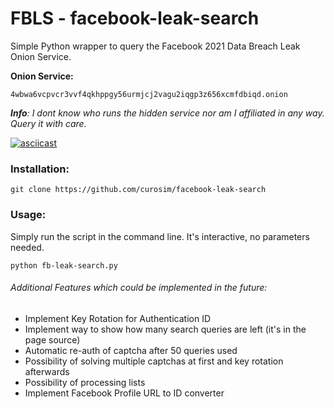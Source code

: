 # FBLS - facebook-leak-search
Simple Python wrapper to query the Facebook 2021 Data Breach Leak Onion Service.

**Onion Service:**
```
4wbwa6vcpvcr3vvf4qkhppgy56urmjcj2vagu2iqgp3z656xcmfdbiqd.onion
```
***Info**: I dont know who runs the hidden service nor am I affiliated in any way. Query it with care.*

[![asciicast](https://asciinema.org/a/3yPXQ6IiQCnP9UNbKUi1x2qjI.svg)](https://asciinema.org/a/3yPXQ6IiQCnP9UNbKUi1x2qjI)


### Installation:
```
git clone https://github.com/curosim/facebook-leak-search
```

### Usage:

Simply run the script in the command line.
It's interactive, no parameters needed.

```
python fb-leak-search.py
```






###### Additional Features which could be implemented in the future:
- Implement Key Rotation for Authentication ID
- Implement way to show how many search queries are left (it's in the page source)
- Automatic re-auth of captcha after 50 queries used
- Possibility of solving multiple captchas at first and key rotation afterwards
- Possibility of processing lists
- Implement Facebook Profile URL to ID converter

